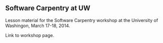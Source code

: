 Software Carpentry at UW
------------------------

Lesson material for the Software Carpentry workshop at the University of Washingon, March 17-18, 2014.  

Link to workshop page.  